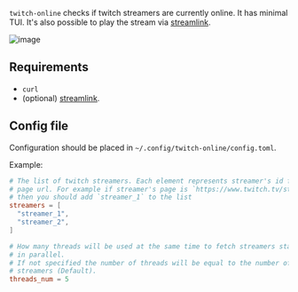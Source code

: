 `twitch-online` checks if twitch streamers are currently online.
It has minimal TUI. It's also possible to play the stream via [streamlink](https://github.com/streamlink/streamlink).

![image](https://user-images.githubusercontent.com/6440135/200137559-79530e6e-66e6-4d4a-9f22-abb01e503ecb.png)

## Requirements

- `curl`
- (optional) [streamlink](https://github.com/streamlink/streamlink).

## Config file

Configuration should be placed in `~/.config/twitch-online/config.toml`.

Example:

```toml
# The list of twitch streamers. Each element represents streamer's id from twitch
# page url. For example if streamer's page is `https://www.twitch.tv/streamer_1`
# then you should add `streamer_1` to the list
streamers = [
  "streamer_1",
  "streamer_2",
]

# How many threads will be used at the same time to fetch streamers status
# in parallel.
# If not specified the number of threads will be equal to the number of
# streamers (Default).
threads_num = 5
```
